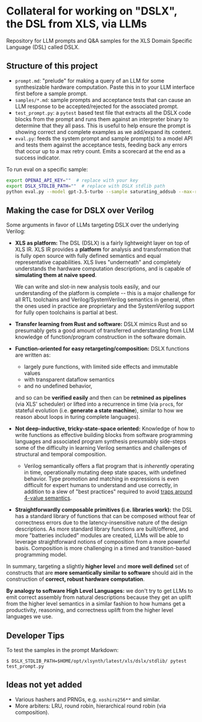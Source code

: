 # Collateral for working on "DSLX", the DSL from XLS, via LLMs

Repository for LLM prompts and Q&A samples for the XLS Domain Specific Language
(DSL) called DSLX.

## Structure of this project

* `prompt.md`: "prelude" for making a query of an LLM for some synthesizable
  hardware computation. Paste this in to your LLM interface first before a
  sample prompt.
* `samples/*.md`: sample prompts and acceptance tests that can cause an LLM
  response to be accepted/rejected for the associated prompt.
* `test_prompt.py`: a `pytest` based test file that extracts all the DSLX code
  blocks from the prompt and runs them against an interpreter binary to
  determine that they all pass. This is useful to help ensure the prompt is
  showing correct and complete examples as we add/expand its content.
* `eval.py`: feeds the system prompt and sample prompt(s) to a model API and
  tests them against the acceptance tests, feeding back any errors that occur
  up to a max retry count. Emits a scorecard at the end as a success indicator.

To run eval on a specific sample:

```sh
export OPENAI_API_KEY=""  # replace with your key
export DSLX_STDLIB_PATH=""  # replace with DSLX stdlib path
python eval.py --model gpt-3.5-turbo --sample saturating_addsub --max-retries 5
```

## Making the case for DSLX over Verilog

Some arguments in favor of LLMs targeting DSLX over the underlying Verilog:

* **XLS as platform:** The DSL (DSLX) is a fairly lightweight layer on top of
  XLS IR. XLS IR provides a **platform** for analysis and transformation that
  is fully open source with fully defined semantics and equal representative
  capabilities.  XLS lives "underneath" and completely understands the hardware
  computation descriptions, and is capable of **simulating them at naive speed**.

  We can write and slot-in new analysis tools easily, and our understanding of
  the platform is complete -- this is a major challenge for all RTL toolchains
  and Verilog/SystemVerilog semantics in general, often the ones used in practice
  are proprietary and the SystemVerilog support for fully open toolchains is
  partial at best.
* **Transfer learning from Rust and software:** DSLX mimics Rust and so
  presumably gets a good amount of transferred
  understanding from LLM knowledge of function/program construction in the
  software domain.
* **Function-oriented for easy retargeting/composition:** DSLX functions are written as:
  * largely pure functions, with limited side effects and immutable values
  * with transparent dataflow semantics
  * and no undefined behavior,

  and so can be **verified easily** and then can be **retmined as pipelines**
  (via XLS' scheduler) or lifted into a recurrence in time (via `proc`s, for
  stateful evolution (i.e. **generate a state machine**), similar to how we
  reason about loops in turing complete languages).
* **Not deep-inductive, tricky-state-space oriented:** Knowledge of how to
  write functions as effective building blocks from
  software programming languages and associated program synthesis presumably
  side-steps some of the difficulty in learning Verilog semantics and challenges
  of structural and temporal composition.
  * Verilog semantically offers a flat program that is *inherently* operating
    in time, operationally mutating deep state spaces, with undefined behavior.
    Type promotion and matching in expressions is even difficult for expert
    humans to understand and use correctly, in addition to a slew of
    "best practices" required to avoid [traps around 4-value
    semantics](http://www.sunburst-design.com/papers/CummingsSNUG1999Boston_FullParallelCase_rev1_1.pdf).
* **Straightforwardly composable primitives (i.e. libraries work):**
  the DSL has a standard library of functions that can be composed without fear
  of correctness errors due to the latency-insensitive nature of the design
  descriptions. As more standard library functions are built/offered, and more
  "batteries included" modules are created, LLMs will be able to leverage
  straightforward notions of composition from a more powerful basis.
  Composition is more challenging in a timed and transition-based programming
  model.

In summary, targeting a slightly **higher level** and **more well defined** set
of constructs that are **more semantically similar to software** should aid in
the construction of **correct, robust hardware computation**.

**By analogy to software High Level Languages:** we don't try to get LLMs to
emit correct assembly from natural descriptions because they get an uplift from
the higher level semantics in a similar fashion to how humans get a
productivity, reasoning, and correctness uplift from the higher level languages
we use.

## Developer Tips

To test the samples in the prompt Markdown:

```
$ DSLX_STDLIB_PATH=$HOME/opt/xlsynth/latest/xls/dslx/stdlib/ pytest test_prompt.py
```

## Ideas not yet added

* Various hashers and PRNGs, e.g. `xoshiro256**` and similar.
* More arbiters: LRU, round robin, hierarchical round robin (via composition).
